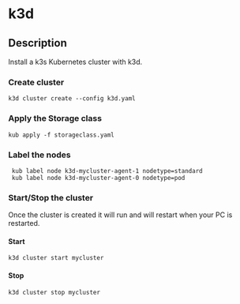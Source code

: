 # k3d

## Description

Install a k3s Kubernetes cluster with k3d.

### Create cluster

```angular2html
k3d cluster create --config k3d.yaml
```

### Apply the Storage class

```angular2html
kub apply -f storageclass.yaml
```

### Label the nodes

```angular2html
 kub label node k3d-mycluster-agent-1 nodetype=standard
 kub label node k3d-mycluster-agent-0 nodetype=pod
```

### Start/Stop the cluster

Once the cluster is created it will run and will restart when your PC is restarted.

#### Start

```angular2html
k3d cluster start mycluster
```

#### Stop

```angular2html
k3d cluster stop mycluster
```